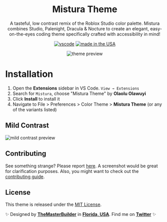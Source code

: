 <div align="center">

# Mistura Theme

A tasteful, low contrast remix of the Roblox Studio color palette. 
Mistura combines Studio, Palenight, Dracula & Nocture to create an elegant, easy-on-the-eyes coding theme specifically crafted with accessibility in mind!

[![vscode](https://img.shields.io/badge/vscode-v1.12+-373277.svg?style=for-the-badge)](https://code.visualstudio.com/updates/v1_12) [![made in the USA](https://img.shields.io/badge/made%20in-nigeria-008751.svg?style=for-the-badge)](https://github.com/acekyd/made-in-nigeria)

![theme preview](https://i.imgur.com/G3KSdGo.png)

</div>

# Installation

1. Open the **Extensions** sidebar in VS Code. `View → Extensions`
1. Search for `Mistura`, choose "Mistura Theme" by **Olaolu Olawuyi**
1. Click **Install** to install it
1. Navigate to File > Preferences > Color Theme > **Mistura Theme** (or any of the variants listed)

## Mild Contrast

![mild contrast preview](https://i.imgur.com/kxR49j3.png)

## Contributing

See something strange? Please report [here](https://github.com/whizkydee/vscode-palenight-theme/issues). A screenshot would be great for clarification purposes. Also, you might want to check out the [contributing guide](https://github.com/whizkydee/vscode-palenight-theme/blob/master/contributing.md).

## License

This theme is released under the [MIT License](https://github.com/whizkydee/vscode-palenight-theme/blob/master/license.md).

✨ Designed by **[TheMasterBuilder](https://www.youtube.com/@TheMastrBuilder)** in **[Florida, USA](https://www.google.com/maps/place/Florida)**. Find me on **[Twitter](https://x.com/Builder_Creates)** ✨

